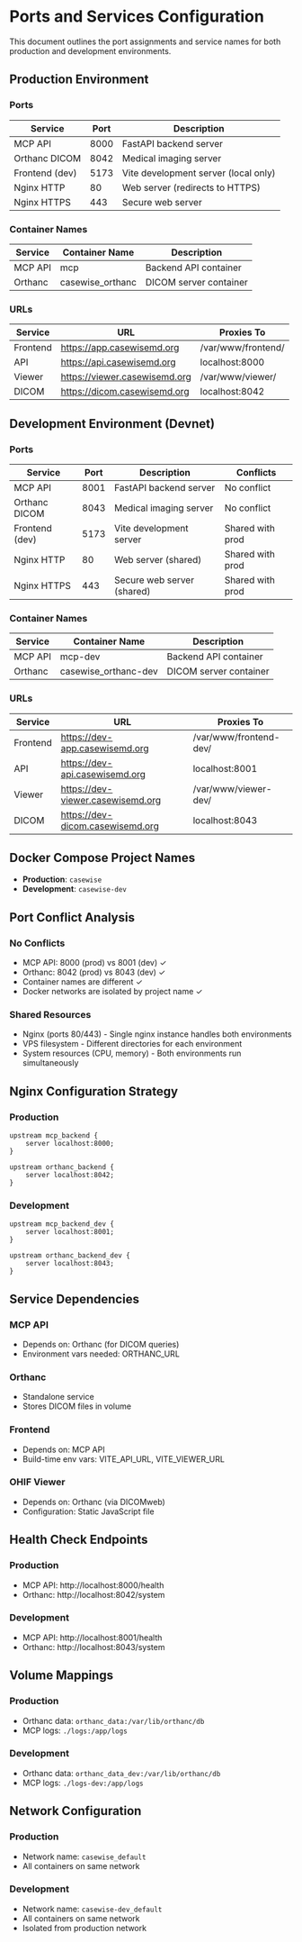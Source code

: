 # Ports and Services Configuration

This document outlines the port assignments and service names for both production and development environments.

## Production Environment

### Ports
| Service | Port | Description |
|---------|------|-------------|
| MCP API | 8000 | FastAPI backend server |
| Orthanc DICOM | 8042 | Medical imaging server |
| Frontend (dev) | 5173 | Vite development server (local only) |
| Nginx HTTP | 80 | Web server (redirects to HTTPS) |
| Nginx HTTPS | 443 | Secure web server |

### Container Names
| Service | Container Name | Description |
|---------|---------------|-------------|
| MCP API | mcp | Backend API container |
| Orthanc | casewise_orthanc | DICOM server container |

### URLs
| Service | URL | Proxies To |
|---------|-----|------------|
| Frontend | https://app.casewisemd.org | /var/www/frontend/ |
| API | https://api.casewisemd.org | localhost:8000 |
| Viewer | https://viewer.casewisemd.org | /var/www/viewer/ |
| DICOM | https://dicom.casewisemd.org | localhost:8042 |

## Development Environment (Devnet)

### Ports
| Service | Port | Description | Conflicts |
|---------|------|-------------|-----------|
| MCP API | 8001 | FastAPI backend server | No conflict |
| Orthanc DICOM | 8043 | Medical imaging server | No conflict |
| Frontend (dev) | 5173 | Vite development server | Shared with prod |
| Nginx HTTP | 80 | Web server (shared) | Shared with prod |
| Nginx HTTPS | 443 | Secure web server (shared) | Shared with prod |

### Container Names
| Service | Container Name | Description |
|---------|---------------|-------------|
| MCP API | mcp-dev | Backend API container |
| Orthanc | casewise_orthanc-dev | DICOM server container |

### URLs
| Service | URL | Proxies To |
|---------|-----|------------|
| Frontend | https://dev-app.casewisemd.org | /var/www/frontend-dev/ |
| API | https://dev-api.casewisemd.org | localhost:8001 |
| Viewer | https://dev-viewer.casewisemd.org | /var/www/viewer-dev/ |
| DICOM | https://dev-dicom.casewisemd.org | localhost:8043 |

## Docker Compose Project Names
- **Production**: `casewise`
- **Development**: `casewise-dev`

## Port Conflict Analysis

### No Conflicts
- MCP API: 8000 (prod) vs 8001 (dev) ✓
- Orthanc: 8042 (prod) vs 8043 (dev) ✓
- Container names are different ✓
- Docker networks are isolated by project name ✓

### Shared Resources
- Nginx (ports 80/443) - Single nginx instance handles both environments
- VPS filesystem - Different directories for each environment
- System resources (CPU, memory) - Both environments run simultaneously

## Nginx Configuration Strategy

### Production
```nginx
upstream mcp_backend {
    server localhost:8000;
}

upstream orthanc_backend {
    server localhost:8042;
}
```

### Development
```nginx
upstream mcp_backend_dev {
    server localhost:8001;
}

upstream orthanc_backend_dev {
    server localhost:8043;
}
```

## Service Dependencies

### MCP API
- Depends on: Orthanc (for DICOM queries)
- Environment vars needed: ORTHANC_URL

### Orthanc
- Standalone service
- Stores DICOM files in volume

### Frontend
- Depends on: MCP API
- Build-time env vars: VITE_API_URL, VITE_VIEWER_URL

### OHIF Viewer
- Depends on: Orthanc (via DICOMweb)
- Configuration: Static JavaScript file

## Health Check Endpoints

### Production
- MCP API: http://localhost:8000/health
- Orthanc: http://localhost:8042/system

### Development
- MCP API: http://localhost:8001/health
- Orthanc: http://localhost:8043/system

## Volume Mappings

### Production
- Orthanc data: `orthanc_data:/var/lib/orthanc/db`
- MCP logs: `./logs:/app/logs`

### Development
- Orthanc data: `orthanc_data_dev:/var/lib/orthanc/db`
- MCP logs: `./logs-dev:/app/logs`

## Network Configuration

### Production
- Network name: `casewise_default`
- All containers on same network

### Development
- Network name: `casewise-dev_default`
- All containers on same network
- Isolated from production network